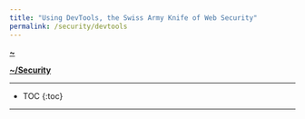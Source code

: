 ```yaml
---
title: "Using DevTools, the Swiss Army Knife of Web Security"
permalink: /security/devtools
---
```



**[~](../../README.md)**

**[~/Security](../security.md)**

---

* TOC
{:toc}

---
